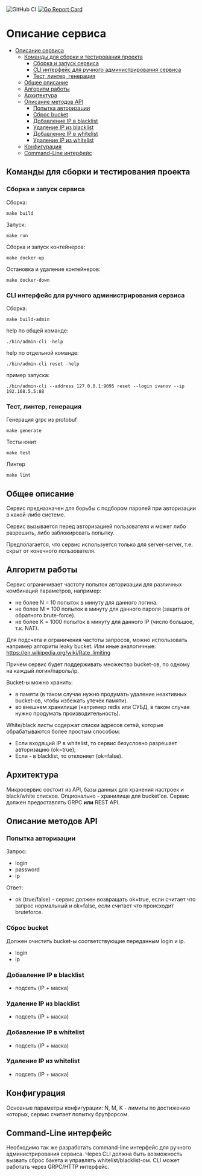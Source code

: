 ![GitHub CI](https://github.com/chirikova/go-anti-brute-force/actions/workflows/ci.yml/badge.svg)
[![Go Report Card](https://goreportcard.com/badge/github.com/chirikova/go-anti-brute-force)](https://goreportcard.com/report/github.com/chirikova/go-anti-brute-force)
# Описание сервиса
<!-- TOC -->
* [Описание сервиса](#описание-сервиса)
  * [Команды для сборки и тестирования проекта](#команды-для-сборки-и-тестирования-проекта)
    * [Сборка и запуск сервиса](#сборка-и-запуск-сервиса)
    * [CLI интерфейс для ручного администрирования сервиса](#cli-интерфейс-для-ручного-администрирования-сервиса)
    * [Тест, линтер, генерация](#тест-линтер-генерация)
  * [Общее описание](#общее-описание)
  * [Алгоритм работы](#алгоритм-работы)
  * [Архитектура](#архитектура)
  * [Описание методов API](#описание-методов-api)
    * [Попытка авторизации](#попытка-авторизации)
    * [Сброс bucket](#сброс-bucket)
    * [Добавление IP в blacklist](#добавление-ip-в-blacklist)
    * [Удаление IP из blacklist](#удаление-ip-из-blacklist)
    * [Добавление IP в whitelist](#добавление-ip-в-whitelist)
    * [Удаление IP из whitelist](#удаление-ip-из-whitelist)
  * [Конфигурация](#конфигурация)
  * [Command-Line интерфейс](#command-line-интерфейс)
<!-- TOC -->

## Команды для сборки и тестирования проекта
### Сборка и запуск сервиса
Сборка:
```shell
make build
```
Запуск:
```shell
make run
```
Сборка и запуск контейнеров:
```shell
make docker-up
```
Остановка и удаление контейнеров:
```shell
make docker-down
```

### CLI интерфейс для ручного администрирования сервиса
Сборка:
```shell
make build-admin
```
help по общей команде:
```shell
./bin/admin-cli -help
```
help по отдельной команде:
```shell
./bin/admin-cli reset -help
```
пример запуска:
```shell
./bin/admin-cli --address 127.0.0.1:9095 reset --login ivanov --ip 192.168.5.5:88
```

### Тест, линтер, генерация
Генерация grpc из protobuf
```shell
make generate
```
Тесты юнит
```shell
make test 
```
Линтер
```shell
make lint 
```

## Общее описание
Сервис предназначен для борьбы с подбором паролей при авторизации в какой-либо системе.

Сервис вызывается перед авторизацией пользователя и может либо разрешить, либо заблокировать попытку.

Предполагается, что сервис используется только для server-server, т.е. скрыт от конечного пользователя.

## Алгоритм работы
Сервис ограничивает частоту попыток авторизации для различных комбинаций параметров, например:
* не более N = 10 попыток в минуту для данного логина.
* не более M = 100 попыток в минуту для данного пароля (защита от обратного brute-force).
* не более K = 1000 попыток в минуту для данного IP (число большое, т.к. NAT).

Для подсчета и ограничения частоты запросов, можно использовать например алгоритм leaky bucket.
Или иные аналогичные: https://en.wikipedia.org/wiki/Rate_limiting

Причем сервис будет поддерживать множество bucket-ов, по одному на каждый логин/пароль/ip.

Bucket-ы можно хранить:
* в памяти (в таком случае нужно продумать удаление неактивных bucket-ов, чтобы избежать утечек памяти).
* во внешнем хранилище (например redis или СУБД, в таком случае нужно продумать производительность).

White/black листы содержат списки адресов сетей, которые обрабатываются более простым способом:
* Если входящий IP в whitelist, то сервис безусловно разрешает авторизацию (ok=true);
* Если - в blacklist, то отклоняет (ok=false).

## Архитектура
Микросервис состоит из API, базы данных для хранения настроек и black/white списков.
Опционально - хранилище для bucket'ов. Сервис должен предоставлять GRPC **или** REST API.

## Описание методов API

### Попытка авторизации
Запрос:
* login
* password
* ip

Ответ:
* ok (true/false) - сервис должен возвращать ok=true, если считает что запрос нормальный
  и ok=false, если считает что происходит bruteforce.

### Сброс bucket
Должен очистить bucket-ы соответствующие переданным login и ip.
* login
* ip

### Добавление IP в blacklist
* подсеть (IP + маска)

### Удаление IP из blacklist
* подсеть (IP + маска)

### Добавление IP в whitelist
* подсеть (IP + маска)

### Удаление IP из whitelist
* подсеть (IP + маска)
## Конфигурация
Основные параметры конфигурации: N, M, K - лимиты по достижению которых, сервис считает попытку брутфорсом.

## Command-Line интерфейс
Необходимо так же разработать command-line интерфейс для ручного администрирования сервиса.
Через CLI должна быть возможность вызвать сброс бакета и управлять whitelist/blacklist-ом.
CLI может работать через GRPC/HTTP интерфейс.
